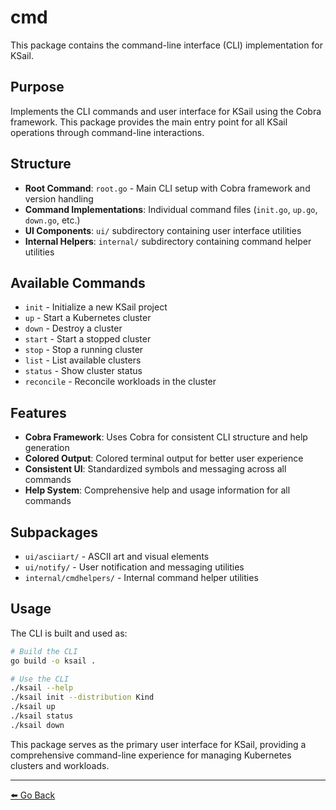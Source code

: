 # cmd

This package contains the command-line interface (CLI) implementation for KSail.

## Purpose

Implements the CLI commands and user interface for KSail using the Cobra framework. This package provides the main entry point for all KSail operations through command-line interactions.

## Structure

- **Root Command**: `root.go` - Main CLI setup with Cobra framework and version handling
- **Command Implementations**: Individual command files (`init.go`, `up.go`, `down.go`, etc.)
- **UI Components**: `ui/` subdirectory containing user interface utilities
- **Internal Helpers**: `internal/` subdirectory containing command helper utilities

## Available Commands

- `init` - Initialize a new KSail project
- `up` - Start a Kubernetes cluster  
- `down` - Destroy a cluster
- `start` - Start a stopped cluster
- `stop` - Stop a running cluster
- `list` - List available clusters
- `status` - Show cluster status
- `reconcile` - Reconcile workloads in the cluster

## Features

- **Cobra Framework**: Uses Cobra for consistent CLI structure and help generation
- **Colored Output**: Colored terminal output for better user experience
- **Consistent UI**: Standardized symbols and messaging across all commands
- **Help System**: Comprehensive help and usage information for all commands

## Subpackages

- `ui/asciiart/` - ASCII art and visual elements
- `ui/notify/` - User notification and messaging utilities
- `internal/cmdhelpers/` - Internal command helper utilities

## Usage

The CLI is built and used as:

```bash
# Build the CLI
go build -o ksail .

# Use the CLI
./ksail --help
./ksail init --distribution Kind
./ksail up
./ksail status
./ksail down
```

This package serves as the primary user interface for KSail, providing a comprehensive command-line experience for managing Kubernetes clusters and workloads.

---

[⬅️ Go Back](../README.md)
